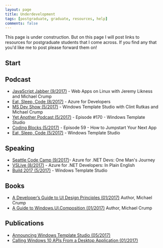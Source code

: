 ```yaml
---
layout: page
title: Underdevelopment
tags: [postgraduate, graduate, resources, help]
comments: false
---
```


This page is under construction. But on this page I will post links to resources for postgraduate students that I come across.  If you find any that you'd like me to post please forward them on!


## Start






## Podcast

* [JavaScript Jabber (9/2017)](https://devchat.tv/js-jabber/jsj-bonus-web-apps-linux-jeremy-likness-michael-crump) - Web Apps on Linux with Jeremy Likness and Michael Crump
* [Eat, Sleep, Code (8/2017)](https://developer.telerik.com/content-types/podcast/azure-for-developers/) - Azure for Developers
* [MS Dev Show (5/2017)](http://msdevshow.com/2017/05/windows-template-studio-with-clint-rutkas-and-michael-crump/) - Windows Template Studio with Clint Rutkas and Michael Crump
* [Yet Another Podcast (5/2017)](http://jesseliberty.com/2017/05/14/yet-another-podcast-170-windows-template-studio/) - Episode #170 - Windows Template Studio
* [Coding Blocks (5/2017)](http://www.codingblocks.net/podcast/how-to-jumpstart-your-next-app/) - Episode 59 - How to Jumpstart Your Next App
* [Eat, Sleep, Code (5/2017)](https://soundcloud.com/esc-podcast/windows-template-studio/) - Windows Template Studio

## Speaking

* [Seattle Code Camp (9/2017)](https://seattle.codecamp.us/Session/Details/215 )- Azure for .NET Devs: One Man's Journey
* [VSLive (8/2017)](https://vslive.com/Events/Redmond-2017/Sessions/Tuesday/T15-Azure-for-.NET-Developers-In-Plain-English.aspx) - Azure for .NET Developers: In Plain English
* [Build 2017 (5/2017)](https://channel9.msdn.com/Events/Build/2017/C9L12) - Windows Template Studio

## Books

* [A Developer’s Guide to UI Design Principles (01/2017)](https://itunes.apple.com/us/book/a-developers-guide-to-ui-design-principles/id1197129930?mt=11) Author, Michael Crump
* [A Guide to Windows.UI.Composition (01/2017)](https://itunes.apple.com/us/book/a-guide-to-windows-ui-composition/id1197134425?mt=11) Author, Michael Crump

## Publications

* [Announcing Windows Template Studio (05/2017)](https://blogs.windows.com/buildingapps/2017/05/16/announcing-windows-template-studio/) 
* [Calling Windows 10 APIs From a Desktop Application (01/2017)](https://blogs.windows.com/buildingapps/2017/01/25/calling-windows-10-apis-desktop-application/)
